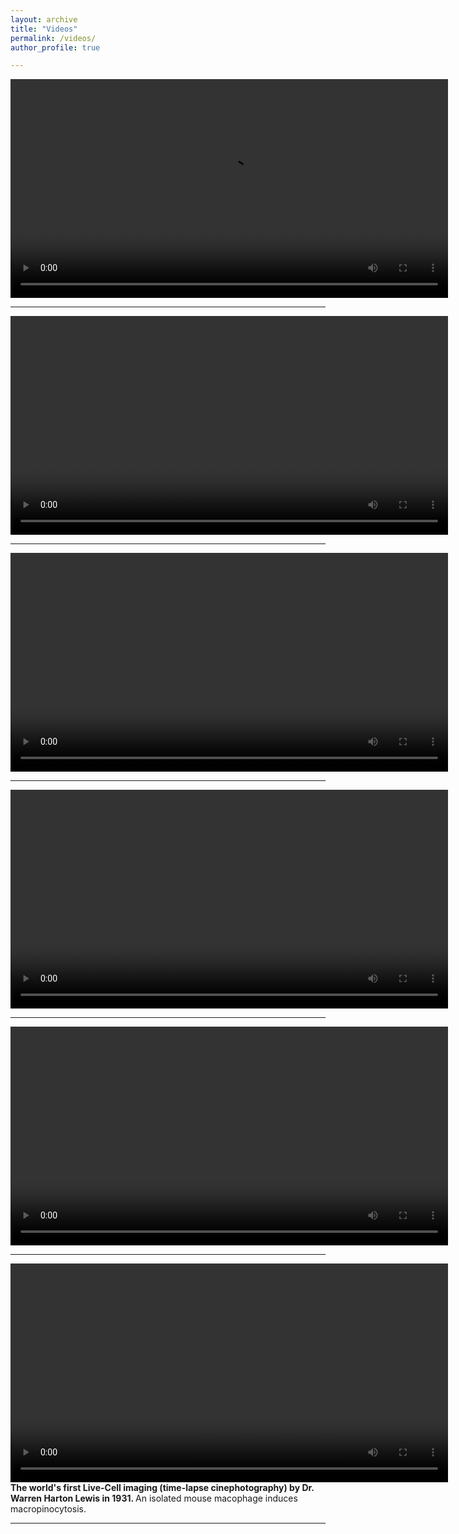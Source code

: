 ```yaml
---
layout: archive
title: "Videos"
permalink: /videos/
author_profile: true

---
```


<video src="../videos/video7.mp4" width="700px" controls></video>

---

<video src="../videos/video6.mp4" width="700px" controls></video>

---

<video src="../videos/video5.mp4" width="700px" controls></video>

---

<video src="../videos/video3.mp4" width="700px" controls></video>

---

<video src="../videos/video2.mp4" width="700px" controls></video>

---

<video src="../videos/video1.mp4" width="700px" controls></video>
<B>The world's first Live-Cell imaging (time-lapse cinephotography) by Dr. Warren Harton Lewis in 1931. </B>
An isolated mouse macophage induces macropinocytosis.

---


